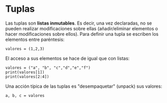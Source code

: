 # Tuplas
Las tuplas son **listas inmutables**. Es decir, una vez declaradas, no se pueden realizar modificaciones sobre ellas (añadir/eliminar elementos o hacer modificaciones sobre ellos). Para definir una tupla se escriben los elementos entre paréntesis:

    valores = (1,2,3)

El acceso a sus elementos se hace de igual que con listas:

    valores = ("a", "b", "c","d","e","f")  
    print(valores[1])
    print(valores[2:4])

Una acción típica de las tuplas es "desempaquetar" (unpack) sus valores:

    a, b, c = valores 
